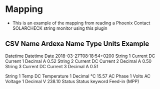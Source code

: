 # Mapping
- This is an example of the mapping from reading a Phoenix Contact SOLARCHECK string monitor using this plugin

CSV Name                    Ardexa Name             Type        Units      Example
------------------------------------------------------------------------------------
Datetime                    Datetime                Date                    2018-03-27T08:18:54+0200
String 1 Current            DC Current 1            Decimal     A           0.52
String 2 Current            DC Current 2            Decimal     A           0.50
String 3 Current            DC Current 3            Decimal     A           0.51




String 1 Temp               DC Temperature 1        Decimal     °C          15.57
AC Phase 1 Volts            AC Voltage 1            Decimal     V           238.10
Status                      Status                  keyword                 Feed-in (MPP)




